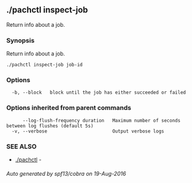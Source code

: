 ## ./pachctl inspect-job

Return info about a job.

### Synopsis


Return info about a job.

```
./pachctl inspect-job job-id
```

### Options

```
  -b, --block   block until the job has either succeeded or failed
```

### Options inherited from parent commands

```
      --log-flush-frequency duration   Maximum number of seconds between log flushes (default 5s)
  -v, --verbose                        Output verbose logs
```

### SEE ALSO
* [./pachctl](./pachctl.md)	 - 

###### Auto generated by spf13/cobra on 19-Aug-2016
